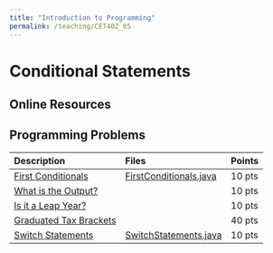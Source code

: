 ```yaml
---
title: "Introduction to Programming"
permalink: /teaching/CET402_05
---
```


# Conditional Statements

## Online Resources

## Programming Problems

| Description           |Files   | Points |
| :-------------------- | :----- | :----- |
| [First Conditionals](/files/CET402/05_FirstConditionals.pdf) |[FirstConditionals.java](/files/CET402/FirstConditional.java) | 10 pts |
| [What is the Output?](/files/CET402/05_WhatIsTheOutput.pdf)    |       | 10 pts |
| [Is it a Leap Year?](/files/CET402/05_LeapYear.pdf) |        | 10 pts |
| [Graduated Tax Brackets](/files/CET402/05_GraduatedTax.pdf) |        | 40 pts |
| [Switch Statements](/files/CET402/05_SwitchStatements.pdf) |[SwitchStatements.java](/files/CET402/SwitchStatements.java) | 10 pts |
